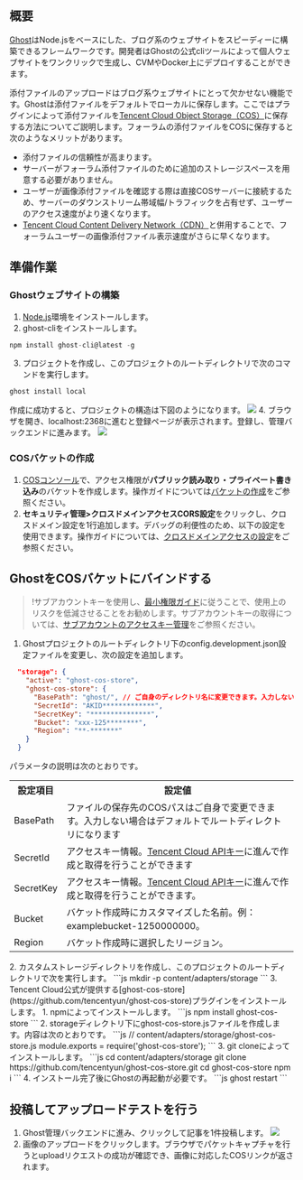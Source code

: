 ## 概要
[Ghost](https://ghost.org/docs)はNode.jsをベースにした、ブログ系のウェブサイトをスピーディーに構築できるフレームワークです。開発者はGhostの公式cliツールによって個人ウェブサイトをワンクリックで生成し、CVMやDocker上にデプロイすることができます。

添付ファイルのアップロードはブログ系ウェブサイトにとって欠かせない機能です。Ghostは添付ファイルをデフォルトでローカルに保存します。ここではプラグインによって添付ファイルを[Tencent Cloud Object Storage（COS）](https://www.tencentcloud.com/products/cos)に保存する方法についてご説明します。フォーラムの添付ファイルをCOSに保存すると次のようなメリットがあります。
- 添付ファイルの信頼性が高まります。
- サーバーがフォーラム添付ファイルのために追加のストレージスペースを用意する必要がありません。
- ユーザーが画像添付ファイルを確認する際は直接COSサーバーに接続するため、サーバーのダウンストリーム帯域幅/トラフィックを占有せず、ユーザーのアクセス速度がより速くなります。
- [Tencent Cloud Content Delivery Network（CDN）](https://www.tencentcloud.com/products/cdn)と併用することで、フォーラムユーザーの画像添付ファイル表示速度がさらに早くなります。

## 準備作業

### Ghostウェブサイトの構築

1. [Node.js](https://nodejs.org/en/download/)環境をインストールします。
2. ghost-cliをインストールします。
```js
npm install ghost-cli@latest -g
```
3. プロジェクトを作成し、このプロジェクトのルートディレクトリで次のコマンドを実行します。
```js
ghost install local
```
作成に成功すると、プロジェクトの構造は下図のようになります。
![](https://qcloudimg.tencent-cloud.cn/raw/76e74eff7779379f2e40c5c9220453fc.jpg)
4. ブラウザを開き、localhost:2368に進むと登録ページが表示されます。登録し、管理バックエンドに進みます。
![](https://qcloudimg.tencent-cloud.cn/raw/16c412b34d8d9eda9525d12b7e34f5cf.jpg)


### COSバケットの作成

1. [COSコンソール](https://console.cloud.tencent.com/cos/bucket)で、アクセス権限が**パブリック読み取り・プライベート書き込み**のバケットを作成します。操作ガイドについては[バケットの作成](https://intl.cloud.tencent.com/document/product/436/13309)をご参照ください。
2. **セキュリティ管理>クロスドメインアクセスCORS設定**をクリックし、クロスドメイン設定を1行追加します。デバッグの利便性のため、以下の設定を使用できます。操作ガイドについては、[クロスドメインアクセスの設定](https://intl.cloud.tencent.com/document/product/436/13318)をご参照ください。




## GhostをCOSバケットにバインドする

>!サブアカウントキーを使用し、[最小権限ガイド](https://intl.cloud.tencent.com/document/product/436/32972)に従うことで、使用上のリスクを低減させることをお勧めします。サブアカウントキーの取得については、[サブアカウントのアクセスキー管理](https://intl.cloud.tencent.com/document/product/598/32675)をご参照ください。


1. Ghostプロジェクトのルートディレクトリ下のconfig.development.json設定ファイルを変更し、次の設定を追加します。
```json
  "storage": {
    "active": "ghost-cos-store",
    "ghost-cos-store": {      
      "BasePath": "ghost/", // ご自身のディレクトリ名に変更できます。入力しない場合はデフォルトでルートディレクトリになります 
      "SecretId": "AKID*************",
      "SecretKey": "***************",
      "Bucket": "xxx-125********", 
      "Region": "**-*******"
    }
  }
```
パラメータの説明は次のとおりです。
<table>
   <tr>
      <th width="0%" >設定項目</td>
      <th width="0%" >設定値</td>
   </tr>
   <tr>
      <td>BasePath</td>
      <td>ファイルの保存先のCOSパスはご自身で変更できます。入力しない場合はデフォルトでルートディレクトリになります</td>
   </tr>
   <tr>
      <td>SecretId</td>
      <td>アクセスキー情報。<a href="https://console.cloud.tencent.com/capi">Tencent Cloud APIキー</a>に進んで作成と取得を行うことができます</td>
   </tr>
   <tr>
      <td>SecretKey</td>
      <td>アクセスキー情報。<a href="https://console.cloud.tencent.com/capi">Tencent Cloud APIキー</a>に進んで作成と取得を行うことができます。</td>
   </tr>
   <tr>
      <td>Bucket</td>
      <td>バケット作成時にカスタマイズした名前。例：examplebucket-1250000000。</td>
   </tr>
   <tr>
      <td>Region</td>
      <td>バケット作成時に選択したリージョン。</td>
   </tr>
</table>
2. カスタムストレージディレクトリを作成し、このプロジェクトのルートディレクトリで次を実行します。
```js
mkdir -p content/adapters/storage
```
3. Tencent Cloud公式が提供する[ghost-cos-store](https://github.com/tencentyun/ghost-cos-store)プラグインをインストールします。
   1. npmによってインストールします。
```js
npm install ghost-cos-store
```
   2. storageディレクトリ下にghost-cos-store.jsファイルを作成します。内容は次のとおりです。
```js
//  content/adapters/storage/ghost-cos-store.js
module.exports = require('ghost-cos-store');
```
   3. git cloneによってインストールします。
```js
cd content/adapters/storage
git clone https://github.com/tencentyun/ghost-cos-store.git
cd ghost-cos-store  
npm i
```
   4. インストール完了後にGhostの再起動が必要です。
```js
ghost restart
```



## 投稿してアップロードテストを行う

1. Ghost管理バックエンドに進み、クリックして記事を1件投稿します。
![](https://qcloudimg.tencent-cloud.cn/raw/27dc54b218009f64bd319707700dba71.jpg)
2. 画像のアップロードをクリックします。ブラウザでパケットキャプチャを行うとuploadリクエストの成功が確認でき、画像に対応したCOSリンクが返されます。



